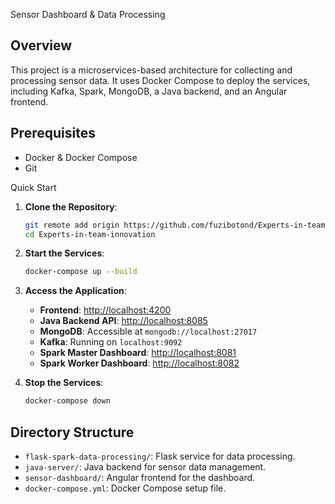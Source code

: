 Sensor Dashboard & Data Processing

## Overview
This project is a microservices-based architecture for collecting and processing sensor data. It uses Docker Compose to deploy the services, including Kafka, Spark, MongoDB, a Java backend, and an Angular frontend.

## Prerequisites
- Docker & Docker Compose
- Git

Quick Start

1. **Clone the Repository**:
   ```bash
   git remote add origin https://github.com/fuzibotond/Experts-in-team-innovation.git
   cd Experts-in-team-innovation
   ```

2. **Start the Services**:
   ```bash
   docker-compose up --build
   ```

3. **Access the Application**:
   - **Frontend**: [http://localhost:4200](http://localhost:4200)
   - **Java Backend API**: [http://localhost:8085](http://localhost:8085)
   - **MongoDB**: Accessible at `mongodb://localhost:27017`
   - **Kafka**: Running on `localhost:9092`
   - **Spark Master Dashboard**: [http://localhost:8081](http://localhost:8081)
   - **Spark Worker Dashboard**: [http://localhost:8082](http://localhost:8082)

4. **Stop the Services**:
   ```bash
   docker-compose down
   ```

## Directory Structure
- `flask-spark-data-processing/`: Flask service for data processing.
- `java-server/`: Java backend for sensor data management.
- `sensor-dashboard/`: Angular frontend for the dashboard.
- `docker-compose.yml`: Docker Compose setup file.
